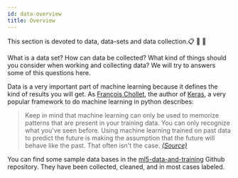 ```yaml
---
id: data-overview
title: Overview
---
```


This section is devoted to data, data-sets and data collection.📋 📜 📄  

What is a data set? How can data be collected? What kind of things should you consider when working and collecting data? We will try to answers some of this questions here.

Data is a very important part of machine learning because it defines the kind of results you will get. As [François Chollet](https://twitter.com/fchollet), the author of [Keras](https://keras.io/), a very popular framework to do machine learning in python describes:

> Keep in mind that machine learning can only be used to memorize patterns that are present in your training data. You can only recognize what you've seen before. Using machine learning trained on past data to predict the future is making the assumption that the future will behave like the past. That often isn't the case. _[(Source)](https://www.manning.com/books/deep-learning-with-python)_

You can find some sample data bases in the [ml5-data-and-training](https://github.com/ml5js/ml5-data-and-training/tree/master/datasets) Github repository. They have been collected, cleaned, and in most cases labeled.